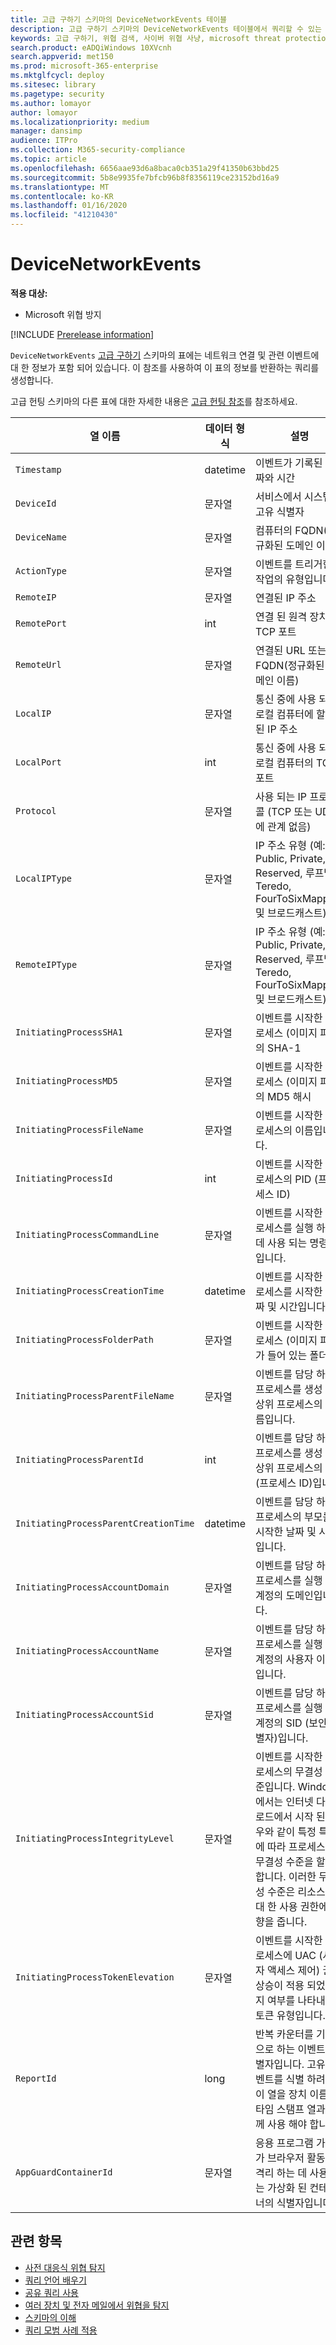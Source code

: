```yaml
---
title: 고급 구하기 스키마의 DeviceNetworkEvents 테이블
description: 고급 구하기 스키마의 DeviceNetworkEvents 테이블에서 쿼리할 수 있는 네트워크 연결 이벤트에 대해 자세히 알아보기
keywords: 고급 구하기, 위협 검색, 사이버 위협 사냥, microsoft threat protection, microsoft 365, mtp, m365, 검색, 쿼리, 원격 분석, 스키마 참조, kusto, table, column, data type, devicenetworkevents, NetworkCommunicationEvents, network 연결, 원격 ip, 로컬 ip
search.product: eADQiWindows 10XVcnh
search.appverid: met150
ms.prod: microsoft-365-enterprise
ms.mktglfcycl: deploy
ms.sitesec: library
ms.pagetype: security
ms.author: lomayor
author: lomayor
ms.localizationpriority: medium
manager: dansimp
audience: ITPro
ms.collection: M365-security-compliance
ms.topic: article
ms.openlocfilehash: 6656aae93d6a8baca0cb351a29f41350b63bbd25
ms.sourcegitcommit: 5b8e9935fe7bfcb96b8f8356119ce23152bd16a9
ms.translationtype: MT
ms.contentlocale: ko-KR
ms.lasthandoff: 01/16/2020
ms.locfileid: "41210430"
---
```

# <a name="devicenetworkevents"></a>DeviceNetworkEvents

**적용 대상:**
- Microsoft 위협 방지

[!INCLUDE [Prerelease information](../includes/prerelease.md)]

`DeviceNetworkEvents` [고급 구하기](advanced-hunting-overview.md) 스키마의 표에는 네트워크 연결 및 관련 이벤트에 대 한 정보가 포함 되어 있습니다. 이 참조를 사용하여 이 표의 정보를 반환하는 쿼리를 생성합니다.

고급 헌팅 스키마의 다른 표에 대한 자세한 내용은 [고급 헌팅 참조](advanced-hunting-schema-tables.md)를 참조하세요.

| 열 이름 | 데이터 형식 | 설명 |
|-------------|-----------|-------------|
| `Timestamp` | datetime | 이벤트가 기록된 날짜와 시간 |
| `DeviceId` | 문자열 | 서비스에서 시스템의 고유 식별자 |
| `DeviceName` | 문자열 | 컴퓨터의 FQDN(정규화된 도메인 이름) |
| `ActionType` | 문자열 | 이벤트를 트리거한 작업의 유형입니다. |
| `RemoteIP` | 문자열 | 연결된 IP 주소 |
| `RemotePort` | int | 연결 된 원격 장치의 TCP 포트 |
| `RemoteUrl` | 문자열 | 연결된 URL 또는 FQDN(정규화된 도메인 이름) |
| `LocalIP` | 문자열 | 통신 중에 사용 되는 로컬 컴퓨터에 할당 된 IP 주소 |
| `LocalPort` | int | 통신 중에 사용 되는 로컬 컴퓨터의 TCP 포트 |
| `Protocol` | 문자열 | 사용 되는 IP 프로토콜 (TCP 또는 UDP에 관계 없음) |
| `LocalIPType` | 문자열 | IP 주소 유형 (예: Public, Private, Reserved, 루프백, Teredo, FourToSixMapping 및 브로드캐스트) |
| `RemoteIPType` | 문자열 | IP 주소 유형 (예: Public, Private, Reserved, 루프백, Teredo, FourToSixMapping 및 브로드캐스트) |
| `InitiatingProcessSHA1` | 문자열 | 이벤트를 시작한 프로세스 (이미지 파일)의 SHA-1 |
| `InitiatingProcessMD5` | 문자열 | 이벤트를 시작한 프로세스 (이미지 파일)의 MD5 해시 |
| `InitiatingProcessFileName` | 문자열 | 이벤트를 시작한 프로세스의 이름입니다. |
| `InitiatingProcessId` | int | 이벤트를 시작한 프로세스의 PID (프로세스 ID) |
| `InitiatingProcessCommandLine` | 문자열 | 이벤트를 시작한 프로세스를 실행 하는 데 사용 되는 명령줄입니다. |
| `InitiatingProcessCreationTime` | datetime | 이벤트를 시작한 프로세스를 시작한 날짜 및 시간입니다. |
| `InitiatingProcessFolderPath` | 문자열 | 이벤트를 시작한 프로세스 (이미지 파일)가 들어 있는 폴더 |
| `InitiatingProcessParentFileName` | 문자열 | 이벤트를 담당 하는 프로세스를 생성 한 상위 프로세스의 이름입니다. |
| `InitiatingProcessParentId` | int | 이벤트를 담당 하는 프로세스를 생성 한 상위 프로세스의 PID (프로세스 ID)입니다. |
| `InitiatingProcessParentCreationTime` | datetime | 이벤트를 담당 하는 프로세스의 부모를 시작한 날짜 및 시간입니다. |
| `InitiatingProcessAccountDomain` | 문자열 | 이벤트를 담당 하는 프로세스를 실행 한 계정의 도메인입니다. |
| `InitiatingProcessAccountName` | 문자열 | 이벤트를 담당 하는 프로세스를 실행 한 계정의 사용자 이름입니다. |
| `InitiatingProcessAccountSid` | 문자열 | 이벤트를 담당 하는 프로세스를 실행 한 계정의 SID (보안 식별자)입니다. |
| `InitiatingProcessIntegrityLevel` | 문자열 | 이벤트를 시작한 프로세스의 무결성 수준입니다. Windows에서는 인터넷 다운로드에서 시작 된 경우와 같이 특정 특성에 따라 프로세스에 무결성 수준을 할당 합니다. 이러한 무결성 수준은 리소스에 대 한 사용 권한에 영향을 줍니다. |
| `InitiatingProcessTokenElevation` | 문자열 | 이벤트를 시작한 프로세스에 UAC (사용자 액세스 제어) 권한 상승이 적용 되었는지 여부를 나타내는 토큰 유형입니다. |
| `ReportId` | long | 반복 카운터를 기반으로 하는 이벤트 식별자입니다. 고유 이벤트를 식별 하려면이 열을 장치 이름 및 타임 스탬프 열과 함께 사용 해야 합니다. |
| `AppGuardContainerId` | 문자열 | 응용 프로그램 가드가 브라우저 활동을 격리 하는 데 사용 하는 가상화 된 컨테이너의 식별자입니다. |

## <a name="related-topics"></a>관련 항목
- [사전 대응식 위협 탐지](advanced-hunting-overview.md)
- [쿼리 언어 배우기](advanced-hunting-query-language.md)
- [공유 쿼리 사용](advanced-hunting-shared-queries.md)
- [여러 장치 및 전자 메일에서 위협을 탐지](advanced-hunting-query-emails-devices.md)
- [스키마의 이해](advanced-hunting-schema-tables.md)
- [쿼리 모범 사례 적용](advanced-hunting-best-practices.md)
